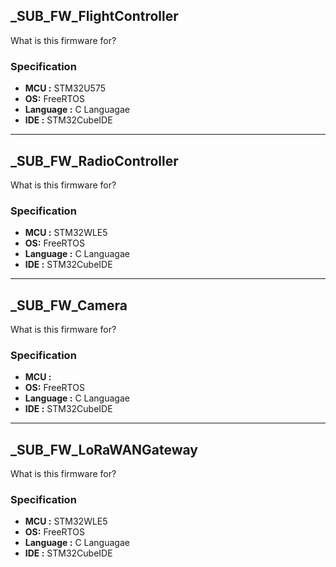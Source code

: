 ## _SUB_FW_FlightController

What is this firmware for?

### Specification

- __MCU :__ 	STM32U575
- __OS:__ 		FreeRTOS
- __Language :__ 	C Languagae
- __IDE :__ 	STM32CubeIDE

		
------------------------------------------------------------------------------------------------------

## _SUB_FW_RadioController

What is this firmware for?

### Specification

- __MCU :__ 	STM32WLE5
- __OS:__ 		FreeRTOS
- __Language :__ 	C Languagae
- __IDE :__ 	STM32CubeIDE

------------------------------------------------------------------------------------------------------

## _SUB_FW_Camera

What is this firmware for?

### Specification

- __MCU :__ 	
- __OS:__ 		FreeRTOS
- __Language :__ 	C Languagae
- __IDE :__ 	STM32CubeIDE
		
------------------------------------------------------------------------------------------------------

## _SUB_FW_LoRaWANGateway

What is this firmware for?

### Specification

- __MCU :__ 	STM32WLE5
- __OS:__ 		FreeRTOS
- __Language :__ 	C Languagae
- __IDE :__ 	STM32CubeIDE
